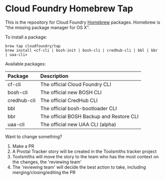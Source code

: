 Cloud Foundry Homebrew Tap
===
This is the repository for Cloud Foundry [Homebrew](http://brew.sh/) packages. Homebrew is "the missing package manager for OS X".

To install a package:

```
brew tap cloudfoundry/tap
brew install <cf-cli | bosh-init | bosh-cli | credhub-cli | bbl | bbr | uaa-cli>
```

Available packages:

| Package     | Description                                                |
|:------------|:-----------------------------------------------------------|
| cf-cli      | The official Cloud Foundry CLI                             |
| bosh-cli    | The official new BOSH CLI                                  |
| credhub-cli | The official CredHub CLI                                   |
| bbl         | The official bosh-bootloader CLI                           |
| bbr         | The official BOSH Backup and Restore CLI                   |
| uaa-cli     | The official new UAA CLI (alpha)                           |

Want to change something?
 1. Make a PR
 1. A Pivotal Tracker story will be created in the Toolsmiths tracker project
 1. Toolsmiths will move the story to the team who has the most context on the changes, the 'reviewing team'
 1. The 'reviewing team' will decide the best action to take, including merging/closing/editing the PR
